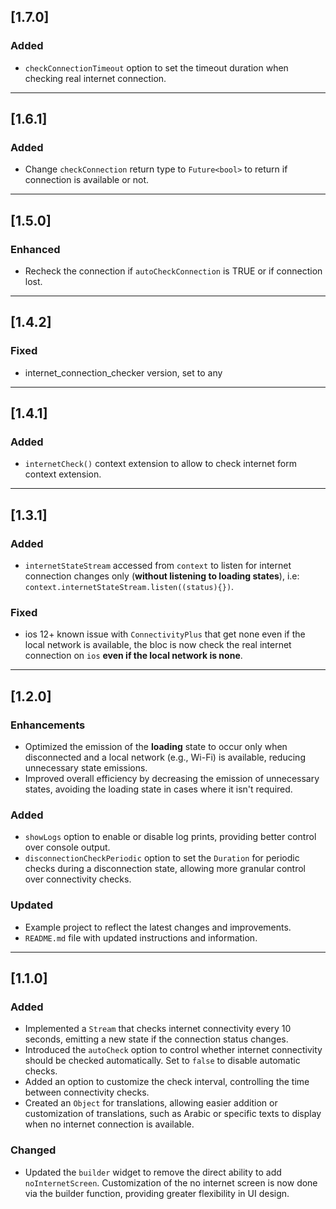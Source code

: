 ## [1.7.0]

### Added
- `checkConnectionTimeout` option to set the timeout duration when checking real internet connection.

---

## [1.6.1]

### Added
- Change `checkConnection` return type to `Future<bool>` to return if connection is available or not.

---

## [1.5.0]

### Enhanced
- Recheck the connection if `autoCheckConnection` is TRUE or if connection lost.

---

## [1.4.2]

### Fixed
- internet_connection_checker version, set to any

---

## [1.4.1]

### Added
- `internetCheck()` context extension to allow to check internet form context extension.

---

## [1.3.1]

### Added
- `internetStateStream` accessed from `context` to listen for internet connection changes only (**without listening to loading states**), i.e: `context.internetStateStream.listen((status){})`.

### Fixed
- ios 12+ known issue with `ConnectivityPlus` that get none even if the local network is available,
the bloc is now check the real internet connection on `ios` **even if the local network is none**.

---

## [1.2.0]

### Enhancements
- Optimized the emission of the **loading** state to occur only when disconnected and a local network (e.g., Wi-Fi) is available, reducing unnecessary state emissions.
- Improved overall efficiency by decreasing the emission of unnecessary states, avoiding the loading state in cases where it isn't required.

### Added
- `showLogs` option to enable or disable log prints, providing better control over console output.
- `disconnectionCheckPeriodic` option to set the `Duration` for periodic checks during a disconnection state, allowing more granular control over connectivity checks.

### Updated
- Example project to reflect the latest changes and improvements.
- `README.md` file with updated instructions and information.

---

## [1.1.0]

### Added
- Implemented a `Stream` that checks internet connectivity every 10 seconds, emitting a new state if the connection status changes.
- Introduced the `autoCheck` option to control whether internet connectivity should be checked automatically. Set to `false` to disable automatic checks.
- Added an option to customize the check interval, controlling the time between connectivity checks.
- Created an `Object` for translations, allowing easier addition or customization of translations, such as Arabic or specific texts to display when no internet connection is available.

### Changed
- Updated the `builder` widget to remove the direct ability to add `noInternetScreen`. Customization of the no internet screen is now done via the builder function, providing greater flexibility in UI design.


